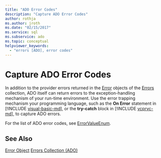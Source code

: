 ```yaml
---
title: "ADO Error Codes"
description: "Capture ADO Error Codes"
author: rothja
ms.author: jroth
ms.date: "02/15/2017"
ms.service: sql
ms.subservice: ado
ms.topic: conceptual
helpviewer_keywords:
  - "errors [ADO], error codes"
---
```

# Capture ADO Error Codes
In addition to the provider errors returned in the [Error](../../reference/ado-api/error-object.md) objects of the [Errors](../../reference/ado-api/errors-collection-ado.md) collection, ADO itself can return errors to the exception-handling mechanism of your run-time environment. Use the error trapping mechanism your programming language, such as the **On Error** statement in [!INCLUDE [visual-basic-md](../../../includes/visual-basic-md.md)], or the **try-catch** block in [!INCLUDE [vcprvc-md](../../../includes/vcprvc-md.md)], to capture ADO errors.

 For the list of ADO error codes, see [ErrorValueEnum](../../reference/ado-api/errorvalueenum.md).

## See Also
 [Error Object](../../reference/ado-api/error-object.md)
 [Errors Collection (ADO)](../../reference/ado-api/errors-collection-ado.md)